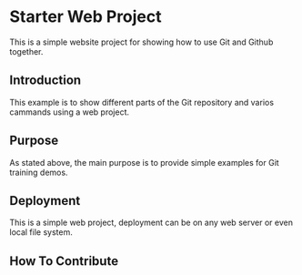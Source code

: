 # Starter Web Project

This is a simple website project for showing how to use Git and Github together.
## Introduction

This example is to show different parts of the Git repository and varios cammands using a web project.

## Purpose

As stated above, the main purpose is to provide simple examples for Git training demos.

## Deployment

This is a simple web project, deployment can be on any web server or even local file system.

## How To Contribute
